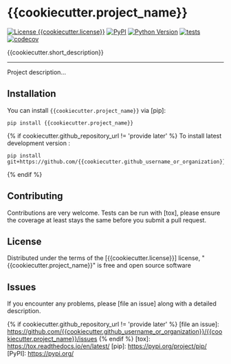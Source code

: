 # {{cookiecutter.project_name}}

[![License {{cookiecutter.license}}](https://img.shields.io/pypi/l/{{cookiecutter.project_name}}.svg?color=green)](https://github.com/{{cookiecutter.github_username_or_organization}}/{{cookiecutter.project_name}}/raw/main/LICENSE)
[![PyPI](https://img.shields.io/pypi/v/{{cookiecutter.project_name}}.svg?color=green)](https://pypi.org/project/{{cookiecutter.project_name}})
[![Python Version](https://img.shields.io/pypi/pyversions/{{cookiecutter.project_name}}.svg?color=green)](https://python.org)
[![tests](https://github.com/{{cookiecutter.github_username_or_organization}}/{{cookiecutter.project_name}}/workflows/tests/badge.svg)](https://github.com/{{cookiecutter.github_username_or_organization}}/{{cookiecutter.project_name}}/actions)
[![codecov](https://codecov.io/gh/{{cookiecutter.github_username_or_organization}}/{{cookiecutter.project_name}}/branch/main/graph/badge.svg)](https://codecov.io/gh/{{cookiecutter.github_username_or_organization}}/{{cookiecutter.project_name}})

{{cookiecutter.short_description}}

----------------------------------

Project description...

## Installation

You can install `{{cookiecutter.project_name}}` via [pip]:

    pip install {{cookiecutter.project_name}}


{% if cookiecutter.github_repository_url != 'provide later' %}
To install latest development version :

    pip install git+https://github.com/{{cookiecutter.github_username_or_organization}}/{{cookiecutter.project_name}}.git
{% endif %}

## Contributing

Contributions are very welcome. Tests can be run with [tox], please ensure
the coverage at least stays the same before you submit a pull request.

## License

Distributed under the terms of the [{{cookiecutter.license}}] license,
"{{cookiecutter.project_name}}" is free and open source software

## Issues

If you encounter any problems, please [file an issue] along with a detailed description.

[Cookiecutter]: https://github.com/audreyr/cookiecutter
[MIT]: http://opensource.org/licenses/MIT
[BSD-3]: http://opensource.org/licenses/BSD-3-Clause
[GNU GPL v3.0]: http://www.gnu.org/licenses/gpl-3.0.txt
[GNU LGPL v3.0]: http://www.gnu.org/licenses/lgpl-3.0.txt
[Apache Software License 2.0]: http://www.apache.org/licenses/LICENSE-2.0
[Mozilla Public License 2.0]: https://www.mozilla.org/media/MPL/2.0/index.txt
{% if cookiecutter.github_repository_url != 'provide later' %}
[file an issue]: https://github.com/{{cookiecutter.github_username_or_organization}}/{{cookiecutter.project_name}}/issues
{% endif %}
[tox]: https://tox.readthedocs.io/en/latest/
[pip]: https://pypi.org/project/pip/
[PyPI]: https://pypi.org/
